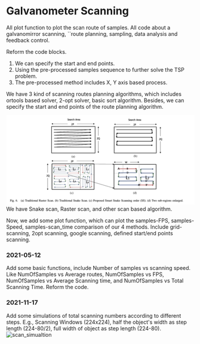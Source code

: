 # Galvanometer Scanning
All plot function to plot the scan route of samples.
All code about a galvanomirror scanning, ``route planning, sampling, data analysis and feedback control.

Reform the code blocks. 
1. We can specify the start and end points. 
2. Using the pre-processed samples sequence to further solve the TSP problem.
3. The pre-processed method includes X, Y axis based process.

We have 3 kind of scanning routes planning algorithms,
which includes ortools based solver, 2-opt solver, basic sort algorithm.
Besides, we can specify the start and end points of the route planning algorithm.

![scan mode](scan_mode.png)
We have Snake scan, Raster scan, and other scan based algorithm.

Now, we add some plot function, which can plot the samples-FPS, samples-Speed, samples-scan_time comparison of our 4 
methods. Include grid-scanning, 2opt scanning, google scanning, defined start/end points scanning.

### 2021-05-12
Add some basic functions, include Number of samples vs scanning speed.
Like NumOfSamples vs Average routes, NumOfSamples vs FPS, NumOfSamples vs Average Scanning time, 
and NumOfSamples vs Total Scanning Time.
Reform the code.

### 2021-11-17
Add some simulations of total scanning numbers according to different steps.
E.g., Scanning Windows (224x224), half the object's width as step length (224-80/2), full width of object as step length (224-80).
![scan_simualtion](scan_simulation.jpg)
